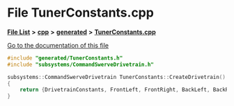 

# File TunerConstants.cpp

[**File List**](files.md) **>** [**cpp**](dir_fdf2b31f12d3ebb2f617242d0514024b.md) **>** [**generated**](dir_548f091a957a3b24798cc181b1013b81.md) **>** [**TunerConstants.cpp**](TunerConstants_8cpp.md)

[Go to the documentation of this file](TunerConstants_8cpp.md)


```C++
#include "generated/TunerConstants.h"
#include "subsystems/CommandSwerveDrivetrain.h"

subsystems::CommandSwerveDrivetrain TunerConstants::CreateDrivetrain()
{
    return {DrivetrainConstants, FrontLeft, FrontRight, BackLeft, BackRight};
}
```


